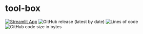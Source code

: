 # tool-box
[![Streamlit App](https://static.streamlit.io/badges/streamlit_badge_black_white.svg)]([https://share.streamlit.io/pacourbet/tool-box/main/main.py](https://pacourbet-tool-box-toolboxapp-yr59fb.streamlit.app/))
![GitHub release (latest by date)](https://img.shields.io/github/v/release/pacourbet/tool-box?display_name=tag&style=plastic)
![Lines of code](https://img.shields.io/tokei/lines/github/pacourbet/pdf-manip?style=plastic)
![GitHub code size in bytes](https://img.shields.io/github/languages/code-size/pacourbet/pdf-manip?style=plastic)
